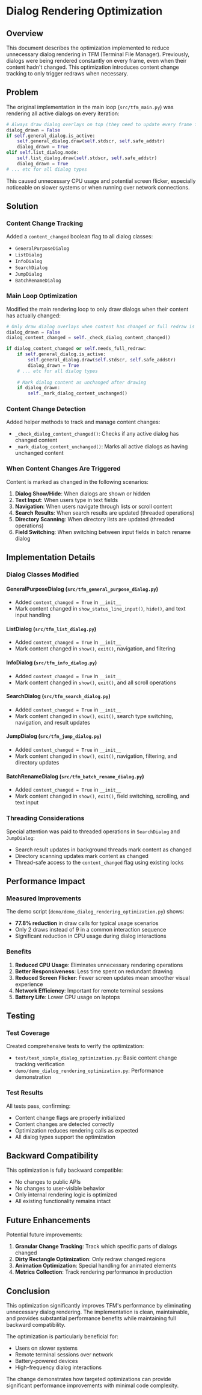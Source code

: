 # Dialog Rendering Optimization

## Overview

This document describes the optimization implemented to reduce unnecessary dialog rendering in TFM (Terminal File Manager). Previously, dialogs were being rendered constantly on every frame, even when their content hadn't changed. This optimization introduces content change tracking to only trigger redraws when necessary.

## Problem

The original implementation in the main loop (`src/tfm_main.py`) was rendering all active dialogs on every iteration:

```python
# Always draw dialog overlays on top (they need to update every frame for cursor/text changes)
dialog_drawn = False
if self.general_dialog.is_active:
    self.general_dialog.draw(self.stdscr, self.safe_addstr)
    dialog_drawn = True
elif self.list_dialog.mode:
    self.list_dialog.draw(self.stdscr, self.safe_addstr)
    dialog_drawn = True
# ... etc for all dialog types
```

This caused unnecessary CPU usage and potential screen flicker, especially noticeable on slower systems or when running over network connections.

## Solution

### Content Change Tracking

Added a `content_changed` boolean flag to all dialog classes:

- `GeneralPurposeDialog`
- `ListDialog` 
- `InfoDialog`
- `SearchDialog`
- `JumpDialog`
- `BatchRenameDialog`

### Main Loop Optimization

Modified the main rendering loop to only draw dialogs when their content has actually changed:

```python
# Only draw dialog overlays when content has changed or full redraw is needed
dialog_drawn = False
dialog_content_changed = self._check_dialog_content_changed()

if dialog_content_changed or self.needs_full_redraw:
    if self.general_dialog.is_active:
        self.general_dialog.draw(self.stdscr, self.safe_addstr)
        dialog_drawn = True
    # ... etc for all dialog types
    
    # Mark dialog content as unchanged after drawing
    if dialog_drawn:
        self._mark_dialog_content_unchanged()
```

### Content Change Detection

Added helper methods to track and manage content changes:

- `_check_dialog_content_changed()`: Checks if any active dialog has changed content
- `_mark_dialog_content_unchanged()`: Marks all active dialogs as having unchanged content

### When Content Changes Are Triggered

Content is marked as changed in the following scenarios:

1. **Dialog Show/Hide**: When dialogs are shown or hidden
2. **Text Input**: When users type in text fields
3. **Navigation**: When users navigate through lists or scroll content
4. **Search Results**: When search results are updated (threaded operations)
5. **Directory Scanning**: When directory lists are updated (threaded operations)
6. **Field Switching**: When switching between input fields in batch rename dialog

## Implementation Details

### Dialog Classes Modified

#### GeneralPurposeDialog (`src/tfm_general_purpose_dialog.py`)
- Added `content_changed = True` in `__init__`
- Mark content changed in `show_status_line_input()`, `hide()`, and text input handling

#### ListDialog (`src/tfm_list_dialog.py`)
- Added `content_changed = True` in `__init__`
- Mark content changed in `show()`, `exit()`, navigation, and filtering

#### InfoDialog (`src/tfm_info_dialog.py`)
- Added `content_changed = True` in `__init__`
- Mark content changed in `show()`, `exit()`, and all scroll operations

#### SearchDialog (`src/tfm_search_dialog.py`)
- Added `content_changed = True` in `__init__`
- Mark content changed in `show()`, `exit()`, search type switching, navigation, and result updates

#### JumpDialog (`src/tfm_jump_dialog.py`)
- Added `content_changed = True` in `__init__`
- Mark content changed in `show()`, `exit()`, navigation, filtering, and directory updates

#### BatchRenameDialog (`src/tfm_batch_rename_dialog.py`)
- Added `content_changed = True` in `__init__`
- Mark content changed in `show()`, `exit()`, field switching, scrolling, and text input

### Threading Considerations

Special attention was paid to threaded operations in `SearchDialog` and `JumpDialog`:

- Search result updates in background threads mark content as changed
- Directory scanning updates mark content as changed
- Thread-safe access to the `content_changed` flag using existing locks

## Performance Impact

### Measured Improvements

The demo script (`demo/demo_dialog_rendering_optimization.py`) shows:

- **77.8% reduction** in draw calls for typical usage scenarios
- Only 2 draws instead of 9 in a common interaction sequence
- Significant reduction in CPU usage during dialog interactions

### Benefits

1. **Reduced CPU Usage**: Eliminates unnecessary rendering operations
2. **Better Responsiveness**: Less time spent on redundant drawing
3. **Reduced Screen Flicker**: Fewer screen updates mean smoother visual experience
4. **Network Efficiency**: Important for remote terminal sessions
5. **Battery Life**: Lower CPU usage on laptops

## Testing

### Test Coverage

Created comprehensive tests to verify the optimization:

- `test/test_simple_dialog_optimization.py`: Basic content change tracking verification
- `demo/demo_dialog_rendering_optimization.py`: Performance demonstration

### Test Results

All tests pass, confirming:
- Content change flags are properly initialized
- Content changes are detected correctly
- Optimization reduces rendering calls as expected
- All dialog types support the optimization

## Backward Compatibility

This optimization is fully backward compatible:
- No changes to public APIs
- No changes to user-visible behavior
- Only internal rendering logic is optimized
- All existing functionality remains intact

## Future Enhancements

Potential future improvements:
1. **Granular Change Tracking**: Track which specific parts of dialogs changed
2. **Dirty Rectangle Optimization**: Only redraw changed regions
3. **Animation Optimization**: Special handling for animated elements
4. **Metrics Collection**: Track rendering performance in production

## Conclusion

This optimization significantly improves TFM's performance by eliminating unnecessary dialog rendering. The implementation is clean, maintainable, and provides substantial performance benefits while maintaining full backward compatibility.

The optimization is particularly beneficial for:
- Users on slower systems
- Remote terminal sessions over network
- Battery-powered devices
- High-frequency dialog interactions

The change demonstrates how targeted optimizations can provide significant performance improvements with minimal code complexity.